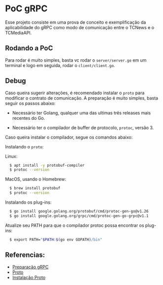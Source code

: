 # PoC gRPC
Esse projeto consiste em uma prova de conceito e exemplificação da aplicabilidade do gRPC como modo de comunicação entre o TCNews e o TCMediaAPI.

## Rodando a PoC

Para rodar é muito simples, basta vc rodar o `server/server.go` em um terminal e logo em seguida, rodar o `client/client.go`.

## Debug

Caso queira sugerir alterações, é recomendado instalar o `proto` para modificar o contrato de comunicação. A preparação é muito simples, basta seguir os passos abaixo:

- Necessário ter Golang, qualquer uma das ultimas três releases mais recentes do Go.

- Necessário ter o compilador de buffer de protocolo, `protoc`, versão 3.

Caso queira instalar o compilador, segue os comandos abaixo:

Instalando o `proto`:

Linux:

```sh
  $ apt install -y protobuf-compiler
  $ protoc --version
```

MacOS, usando o Homebrew:

```sh
  $ brew install protobuf
  $ protoc --version
```

Instalando os plug-ins:

```sh
  $ go install google.golang.org/protobuf/cmd/protoc-gen-go@v1.26
  $ go install google.golang.org/grpc/cmd/protoc-gen-go-grpc@v1.1
```

Atualize seu PATH para que o compilador protoc possa encontrar os plug-ins:

```sh
  $ export PATH="$PATH:$(go env GOPATH)/bin"
```

## Referencias:

- [Preparação gRPC](https://grpc.io/docs/languages/go/quickstart/#prerequisites)
- [Proto](https://developers.google.com/protocol-buffers)
- [Instalação Proto](https://grpc.io/docs/protoc-installation)
